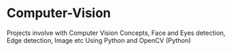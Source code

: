 # Computer-Vision
Projects involve with Computer Vision Concepts, Face and Eyes detection, Edge detection, Image etc Using Python and OpenCV (Python)
